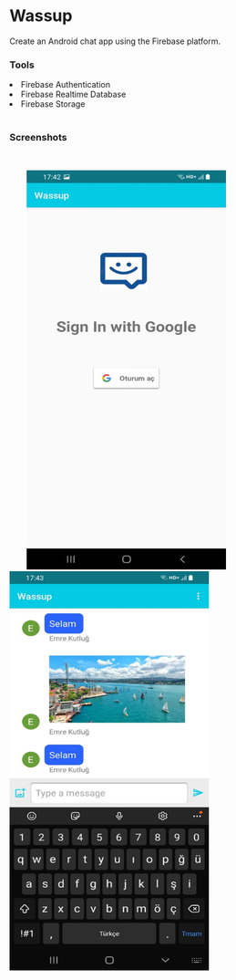 <h1>Wassup</h1>
Create an Android chat app using the Firebase platform.
<h3>Tools</h3>
<li>Firebase Authentication</li>
<li>Firebase Realtime Database</li>
<li>Firebase Storage</li>
<br>
<h3>Screenshots</h3>
<br>

<img src="https://github.com/emrekutlug/wassup/blob/main/screenshots/image4.jpeg" alt="drawing" width="350" height="700" hspace="30"/> <img src="https://github.com/emrekutlug/wassup/blob/main/screenshots/image1.jpeg" alt="drawing" width="350" height="700"/>



